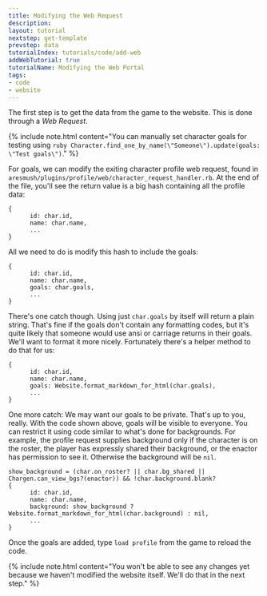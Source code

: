 ```yaml
---
title: Modifying the Web Request
description:
layout: tutorial
nextstep: get-template
prevstep: data
tutorialIndex: tutorials/code/add-web
addWebTutorial: true
tutorialName: Modifying the Web Portal
tags: 
- code
- website
---
```


The first step is to get the data from the game to the website.  This is done through a *Web Request*.

{% include note.html content="You can manually set character goals for testing using `ruby Character.find_one_by_name(\"Someone\").update(goals: \"Test goals\")`." %}


For goals, we can modify the exiting character profile web request, found in `aresmush/plugins/profile/web/character_request_handler.rb`.  At the end of the file, you'll see the return value is a big hash containing all the profile data:

    {
          id: char.id,
          name: char.name,
          ...
    }


All we need to do is modify this hash to include the goals:

    {
          id: char.id,
          name: char.name,
          goals: char.goals,
          ...
    }

There's one catch though.  Using just `char.goals` by itself will return a plain string.  That's fine if the goals don't contain any formatting codes, but it's quite likely that someone would use ansi or carriage returns in their goals.  We'll want to format it more nicely.  Fortunately there's a helper method to do that for us:

    {
          id: char.id,
          name: char.name,
          goals: Website.format_markdown_for_html(char.goals),
          ...
    }

One more catch:  We may want our goals to be private.  That's up to you, really.  With the code shown above, goals will be visible to everyone.  You can restrict it using code similar to what's done for backgrounds.  For example, the profile request supplies background only if the character is on the roster, the player has expressly shared their background, or the enactor has permission to see it.  Otherwise the background will be `nil`.

    show_background = (char.on_roster? || char.bg_shared || Chargen.can_view_bgs?(enactor)) && !char.background.blank?
    {
          id: char.id,
          name: char.name,
          background: show_background ? Website.format_markdown_for_html(char.background) : nil,
          ...
    }

Once the goals are added, type `load profile` from the game to reload the code.

{% include note.html content="You won't be able to see any changes yet because we haven't modified the website itself.  We'll do that in the next step." %}